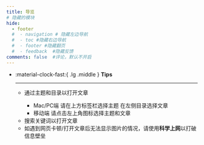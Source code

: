 ```yaml
---
title: 导览
# 隐藏的模块
hide:
  - footer
  #  - navigation # 隐藏左边导航
  #  - toc #隐藏右边导航
  #  - footer #隐藏翻页
  #  - feedback  #隐藏反馈
comments: false  #评论，默认不开启
---
```


<!-- !!! tip
    <ul>
      <li>通过主题和目录以打开文章</li>
      <ul>
        <li>Mac/PC端 请在上方标签栏选择主题 在左侧目录选择文章</li>
        <li>移动端 请点击左上角图标选择主题和文章</li>
      </ul>
      <li>搜索关键词以打开文章</li>
      <li>
        如遇到网页卡顿/打开文章后无法显示图片的情况，请使用<strong>科学上网</strong>以打破信息壁垒
      </li>
    </ul> -->


<div class="grid cards" markdown>

-   :material-clock-fast:{ .lg .middle } __Tips__

    ---

    <ul>
      <li>通过主题和目录以打开文章</li>
      <ul>
        <li>Mac/PC端 请在上方标签栏选择主题 在左侧目录选择文章</li>
        <li>移动端 请点击左上角图标选择主题和文章</li>
      </ul>
      <li>搜索关键词以打开文章</li>
      <li>
        如遇到网页卡顿/打开文章后无法显示图片的情况，请使用<strong>科学上网</strong>以打破信息壁垒
      </li>
    </ul>
</div>